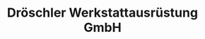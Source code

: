 ---
title: "Dröschler Werkstattausrüstung GmbH"
url: /zwickau/droeschler-werkstattausruestung-gmbh/
shop: Autoteile
---